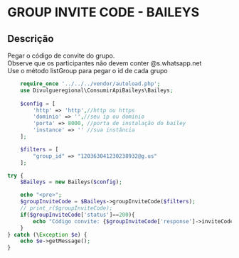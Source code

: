 #  GROUP INVITE CODE - BAILEYS

## Descrição
Pegar o código de convite do grupo.<br>
Observe que os participantes não devem conter @s.whatsapp.net<br>
Use o método listGroup para pegar o id de cada grupo

```php
    require_once '../../../vendor/autoload.php';
    use Divulgueregional\ConsumirApiBaileys\Baileys;
    
    $config = [
        'http' => 'http',//http ou https
        'dominio' => '',//seu ip ou dominio
        'porta' => 8000, //porta de instalação do bailey
        'instance' => '' //sua instância
    ];

    $filters = [ 
        "group_id" => "120363041230238932@g.us" 
    ];

try {
    $Baileys = new Baileys($config);

    echo "<pre>";
    $groupInviteCode = $Baileys->groupInviteCode($filters);
    // print_r($groupInviteCode);
    if($groupInviteCode['status']==200){
        echo "Código convite: {$groupInviteCode['response']->inviteCode}";
    }
} catch (\Exception $e) {
    echo $e->getMessage();
}
```